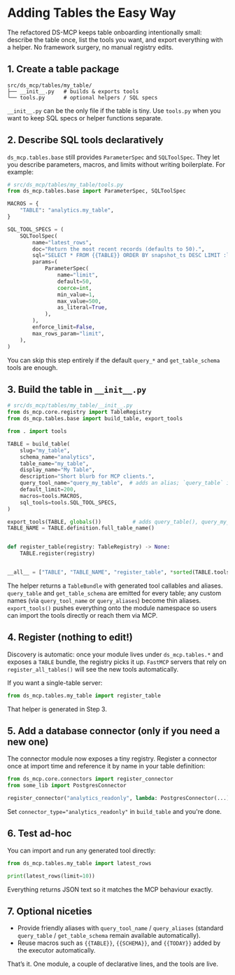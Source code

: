 # Adding Tables the Easy Way

The refactored DS-MCP keeps table onboarding intentionally small: describe the
table once, list the tools you want, and export everything with a helper. No
framework surgery, no manual registry edits.

## 1. Create a table package

```
src/ds_mcp/tables/my_table/
├── __init__.py   # builds & exports tools
└── tools.py      # optional helpers / SQL specs
```

`__init__.py` can be the only file if the table is tiny. Use `tools.py` when you
want to keep SQL specs or helper functions separate.

## 2. Describe SQL tools declaratively

`ds_mcp.tables.base` still provides `ParameterSpec` and `SQLToolSpec`. They let
you describe parameters, macros, and limits without writing boilerplate. For
example:

```python
# src/ds_mcp/tables/my_table/tools.py
from ds_mcp.tables.base import ParameterSpec, SQLToolSpec

MACROS = {
    "TABLE": "analytics.my_table",
}

SQL_TOOL_SPECS = (
    SQLToolSpec(
        name="latest_rows",
        doc="Return the most recent records (defaults to 50).",
        sql="SELECT * FROM {{TABLE}} ORDER BY snapshot_ts DESC LIMIT :limit",
        params=(
            ParameterSpec(
                name="limit",
                default=50,
                coerce=int,
                min_value=1,
                max_value=500,
                as_literal=True,
            ),
        ),
        enforce_limit=False,
        max_rows_param="limit",
    ),
)
```

You can skip this step entirely if the default `query_*` and `get_table_schema`
tools are enough.

## 3. Build the table in `__init__.py`

```python
# src/ds_mcp/tables/my_table/__init__.py
from ds_mcp.core.registry import TableRegistry
from ds_mcp.tables.base import build_table, export_tools

from . import tools

TABLE = build_table(
    slug="my_table",
    schema_name="analytics",
    table_name="my_table",
    display_name="My Table",
    description="Short blurb for MCP clients.",
    query_tool_name="query_my_table",  # adds an alias; `query_table` is always present
    default_limit=200,
    macros=tools.MACROS,
    sql_tools=tools.SQL_TOOL_SPECS,
)

export_tools(TABLE, globals())          # adds query_table(), query_my_table(), latest_rows(), …
TABLE_NAME = TABLE.definition.full_table_name()


def register_table(registry: TableRegistry) -> None:
    TABLE.register(registry)


__all__ = ["TABLE", "TABLE_NAME", "register_table", *sorted(TABLE.tools)]
```

The helper returns a `TableBundle` with generated tool callables and
aliases. `query_table` and `get_table_schema` are emitted for every table; any
custom names (via ``query_tool_name`` or ``query_aliases``) become thin aliases.
`export_tools()` pushes everything onto the module namespace so users can import
the tools directly or reach them via MCP.

## 4. Register (nothing to edit!)

Discovery is automatic: once your module lives under `ds_mcp.tables.*` and
exposes a `TABLE` bundle, the registry picks it up. `FastMCP` servers that rely on `register_all_tables()` will see the new
tools automatically.

If you want a single-table server:

```python
from ds_mcp.tables.my_table import register_table
```

That helper is generated in Step 3.

## 5. Add a database connector (only if you need a new one)

The connector module now exposes a tiny registry. Register a connector once at
import time and reference it by name in your table definition:

```python
from ds_mcp.core.connectors import register_connector
from some_lib import PostgresConnector

register_connector("analytics_readonly", lambda: PostgresConnector(...))
```

Set `connector_type="analytics_readonly"` in `build_table` and you're done.

## 6. Test ad-hoc

You can import and run any generated tool directly:

```python
from ds_mcp.tables.my_table import latest_rows

print(latest_rows(limit=10))
```

Everything returns JSON text so it matches the MCP behaviour exactly.

## 7. Optional niceties

- Provide friendly aliases with `query_tool_name` / `query_aliases` (standard
  `query_table` / `get_table_schema` remain available automatically).
- Reuse macros such as `{{TABLE}}`, `{{SCHEMA}}`, and `{{TODAY}}` added by the
  executor automatically.

That’s it. One module, a couple of declarative lines, and the tools are live.
